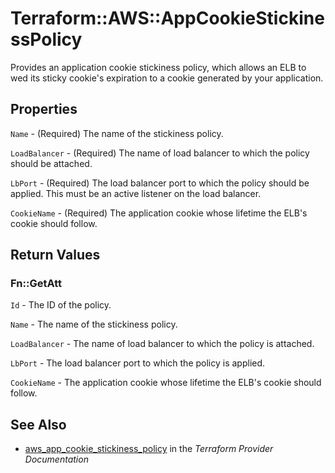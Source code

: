 # Terraform::AWS::AppCookieStickinessPolicy

Provides an application cookie stickiness policy, which allows an ELB to wed its sticky cookie's expiration to a cookie generated by your application.

## Properties

`Name` - (Required) The name of the stickiness policy.

`LoadBalancer` - (Required) The name of load balancer to which the policy
should be attached.

`LbPort` - (Required) The load balancer port to which the policy
should be applied. This must be an active listener on the load
balancer.

`CookieName` - (Required) The application cookie whose lifetime the ELB's cookie should follow.


## Return Values

### Fn::GetAtt

`Id` - The ID of the policy.

`Name` - The name of the stickiness policy.

`LoadBalancer` - The name of load balancer to which the policy is attached.

`LbPort` - The load balancer port to which the policy is applied.

`CookieName` - The application cookie whose lifetime the ELB's cookie should follow.

## See Also

* [aws_app_cookie_stickiness_policy](https://www.terraform.io/docs/providers/aws/r/app_cookie_stickiness_policy.html) in the _Terraform Provider Documentation_